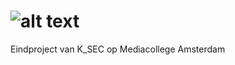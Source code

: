 # ![alt text](https://github.com/pk1260/Project-Omega/blob/main/project-omega/resources/img/Project-Omega-Banner.png "Logo")
Eindproject van K_SEC op Mediacollege Amsterdam
